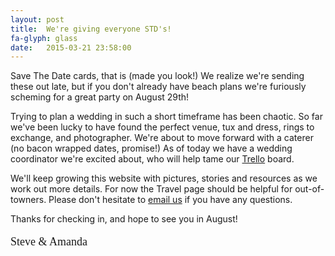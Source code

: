 ```yaml
---
layout: post
title:  We're giving everyone STD's!
fa-glyph: glass
date:   2015-03-21 23:58:00
---
```


Save The Date cards, that is (made you look!) We realize we're sending these out late, but if you don't already have beach plans we're furiously scheming for a great party on August 29th!

Trying to plan a wedding in such a short timeframe has been chaotic.
So far we've been lucky to have found the perfect venue, tux and dress, rings to exchange, and photographer. We're about to move forward with a caterer (no bacon wrapped dates, promise!) As of today we have a wedding coordinator we're excited about, who will help tame our
<a target="_blank" href="http://blog.trello.com/say-yes-to-less-stress-using-trello-to-plan-a-wedding/">Trello</a> board.

We'll keep growing this website with pictures, stories and resources as we work out more details. For now the Travel page should be helpful for out-of-towners. Please don't hesitate to [email us](mailto:us@steveamandagetmarried.info) if you have any questions.

Thanks for checking in, and hope to see you in August!

<p style="font-family: 'Handlee', cursive; font-size: 18px;">
Steve & Amanda
</p>
